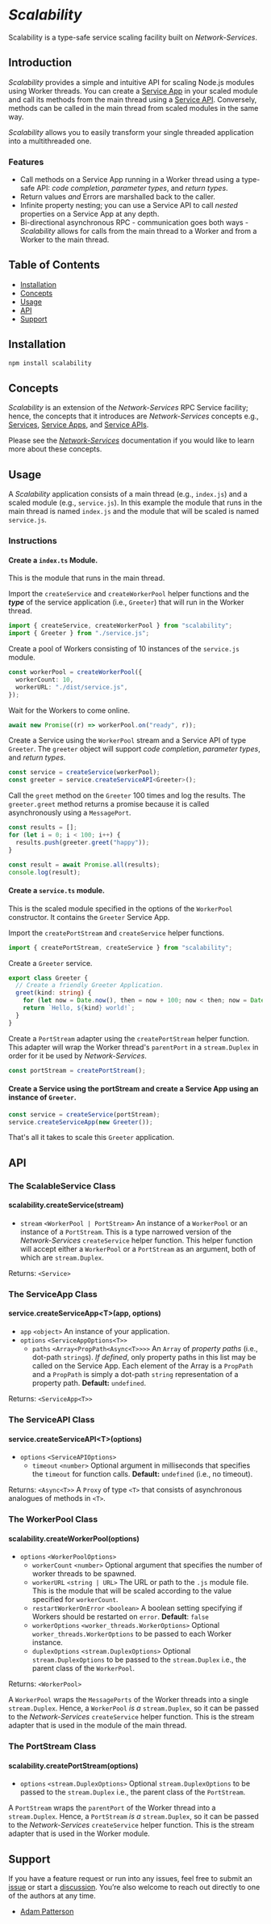 # _Scalability_

Scalability is a type-safe service scaling facility built on _Network-Services_.

## Introduction

_Scalability_ provides a simple and intuitive API for scaling Node.js modules using Worker threads. You can create a [Service App](https://github.com/faranalytics/network-services#service-app) in your scaled module and call its methods from the main thread using a [Service API](https://github.com/faranalytics/network-services#service-api). Conversely, methods can be called in the main thread from scaled modules in the same way.

_Scalability_ allows you to easily transform your single threaded application into a multithreaded one.

### Features

- Call methods on a Service App running in a Worker thread using a type-safe API: _code completion_, _parameter types_, and _return types_.
- Return values _and_ Errors are marshalled back to the caller.
- Infinite property nesting; you can use a Service API to call _nested_ properties on a Service App at any depth.
- Bi-directional asynchronous RPC - communication goes both ways - _Scalability_ allows for calls from the main thread to a Worker and from a Worker to the main thread.

## Table of Contents

- [Installation](#installation)
- [Concepts](#concepts)
- [Usage](#usage)
- [API](#api)
- [Support](#support)

## Installation

```bash
npm install scalability
```

## Concepts

_Scalability_ is an extension of the _Network-Services_ RPC Service facility; hence, the concepts that it introduces are _Network-Services_ concepts e.g., [Services](https://github.com/faranalytics/network-services#service), [Service Apps](https://github.com/faranalytics/network-services#service-app), and [Service APIs](https://github.com/faranalytics/network-services#service-api).

Please see the [_Network-Services_](https://github.com/faranalytics/network-services#concepts) documentation if you would like to learn more about these concepts.

## Usage

A _Scalability_ application consists of a main thread (e.g., `index.js`) and a scaled module (e.g., `service.js`). In this example the module that runs in the main thread is named `index.js` and the module that will be scaled is named `service.js`.

### Instructions

#### Create a `index.ts` Module.

This is the module that runs in the main thread.

Import the `createService` and `createWorkerPool` helper functions and the **_type_** of the service application (i.e., `Greeter`) that will run in the Worker thread.

```ts
import { createService, createWorkerPool } from "scalability";
import { Greeter } from "./service.js";
```

Create a pool of Workers consisting of 10 instances of the `service.js` module.

```ts
const workerPool = createWorkerPool({
  workerCount: 10,
  workerURL: "./dist/service.js",
});
```

Wait for the Workers to come online.

```ts
await new Promise((r) => workerPool.on("ready", r));
```

Create a Service using the `WorkerPool` stream and a Service API of type `Greeter`. The `greeter` object will support _code completion_, _parameter types_, and _return types_.

```ts
const service = createService(workerPool);
const greeter = service.createServiceAPI<Greeter>();
```

Call the `greet` method on the `Greeter` 100 times and log the results. The `greeter.greet` method returns a promise because it is called asynchronously using a `MessagePort`.

```ts
const results = [];
for (let i = 0; i < 100; i++) {
  results.push(greeter.greet("happy"));
}

const result = await Promise.all(results);
console.log(result);
```

#### Create a `service.ts` module.

This is the scaled module specified in the options of the `WorkerPool` constructor. It contains the `Greeter` Service App.

Import the `createPortStream` and `createService` helper functions.

```ts
import { createPortStream, createService } from "scalability";
```

Create a `Greeter` service.

```ts
export class Greeter {
  // Create a friendly Greeter Application.
  greet(kind: string) {
    for (let now = Date.now(), then = now + 100; now < then; now = Date.now()); // Block for 100 milliseconds.
    return `Hello, ${kind} world!`;
  }
}
```

Create a `PortStream` adapter using the `createPortStream` helper function. This adapter will wrap the Worker thread's `parentPort` in a `stream.Duplex` in order for it be used by _Network-Services_.

```ts
const portStream = createPortStream();
```

#### Create a Service using the portStream and create a Service App using an instance of `Greeter`.

```ts
const service = createService(portStream);
service.createServiceApp(new Greeter());
```

That's all it takes to scale this `Greeter` application.

## API

### The ScalableService Class

#### scalability.createService(stream)

- `stream` `<WorkerPool | PortStream>` An instance of a `WorkerPool` or an instance of a `PortStream`. This is a type narrowed version of the _Network-Services_ `createService` helper function. This helper function will accept either a `WorkerPool` or a `PortStream` as an argument, both of which are `stream.Duplex`.

Returns: `<Service>`

### The ServiceApp Class

#### service.createServiceApp\<T\>(app, options)

- `app` `<object>` An instance of your application.
- `options` `<ServiceAppOptions<T>>`
  - `paths` `<Array<PropPath<Async<T>>>>` An `Array` of _property paths_ (i.e., dot-path `string`s). _If defined_, only property paths in this list may be called on the Service App. Each element of the Array is a `PropPath` and a `PropPath` is simply a dot-path `string` representation of a property path. **Default:** `undefined`.

Returns: `<ServiceApp<T>>`

### The ServiceAPI Class

#### service.createServiceAPI\<T\>(options)

- `options` `<ServiceAPIOptions>`
  - `timeout` `<number>` Optional argument in milliseconds that specifies the `timeout` for function calls. **Default:** `undefined` (i.e., no timeout).

Returns: `<Async<T>>` A `Proxy` of type `<T>` that consists of asynchronous analogues of methods in `<T>`.

### The WorkerPool Class

#### scalability.createWorkerPool(options)

- `options` `<WorkerPoolOptions>`
  - `workerCount` `<number>` Optional argument that specifies the number of worker threads to be spawned.
  - `workerURL` `<string | URL>` The URL or path to the `.js` module file. This is the module that will be scaled according to the value specified for `workerCount`.
  - `restartWorkerOnError` `<boolean>` A boolean setting specifying if Workers should be restarted on `error`. **Default**: `false`
  - `workerOptions` `<worker_threads.WorkerOptions>` Optional `worker_threads.WorkerOptions` to be passed to each Worker instance.
  - `duplexOptions` `<stream.DuplexOptions>` Optional `stream.DuplexOptions` to be passed to the `stream.Duplex` i.e., the parent class of the `WorkerPool`.

Returns: `<WorkerPool>`

A `WorkerPool` wraps the `MessagePorts` of the Worker threads into a single `stream.Duplex`. Hence, a `WorkerPool` _is a_ `stream.Duplex`, so it can be passed to the _Network-Services_ `createService` helper function. This is the stream adapter that is used in the module of the main thread.

### The PortStream Class

#### scalability.createPortStream(options)

- `options` `<stream.DuplexOptions>` Optional `stream.DuplexOptions` to be passed to the `stream.Duplex` i.e., the parent class of the `PortStream`.

A `PortStream` wraps the `parentPort` of the Worker thread into a `stream.Duplex`. Hence, a `PortStream` _is a_ `stream.Duplex`, so it can be passed to the _Network-Services_ `createService` helper function. This is the stream adapter that is used in the Worker module.

## Support

If you have a feature request or run into any issues, feel free to submit an [issue](https://github.com/faranalytics/scalability/issues) or start a [discussion](https://github.com/faranalytics/scalability/discussions). You’re also welcome to reach out directly to one of the authors at any time.

- [Adam Patterson](https://github.com/adamjpatterson)
